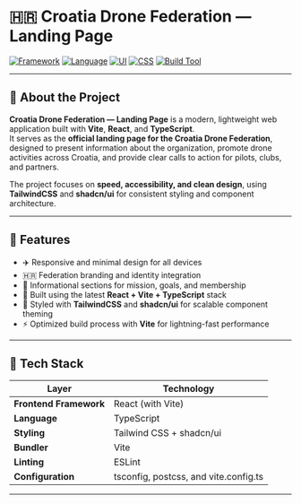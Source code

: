 # 🇭🇷 Croatia Drone Federation — Landing Page

[![Framework](https://img.shields.io/badge/Vite-React-blue?logo=vite&logoColor=white)](https://vitejs.dev/)
[![Language](https://img.shields.io/badge/TypeScript-3178C6?logo=typescript&logoColor=white)](https://www.typescriptlang.org/)
[![UI](https://img.shields.io/badge/UI-shadcn%2Fui-black?logo=react&logoColor=white)](https://ui.shadcn.com/)
[![CSS](https://img.shields.io/badge/Tailwind_CSS-38B2AC?logo=tailwindcss&logoColor=white)](https://tailwindcss.com/)
[![Build Tool](https://img.shields.io/badge/Bundler-Vite-646CFF?logo=vite&logoColor=white)](https://vitejs.dev/)

---

## 🚀 About the Project

**Croatia Drone Federation — Landing Page** is a modern, lightweight web application built with **Vite**, **React**, and **TypeScript**.  
It serves as the **official landing page for the Croatia Drone Federation**, designed to present information about the organization, promote drone activities across Croatia, and provide clear calls to action for pilots, clubs, and partners.

The project focuses on **speed, accessibility, and clean design**, using **TailwindCSS** and **shadcn/ui** for consistent styling and component architecture.

---

## 🧠 Features
- ✈️ Responsive and minimal design for all devices  
- 🇭🇷 Federation branding and identity integration  
- 📄 Informational sections for mission, goals, and membership  
- 🧭 Built using the latest **React + Vite + TypeScript** stack  
- 🎨 Styled with **TailwindCSS** and **shadcn/ui** for scalable component theming  
- ⚡️ Optimized build process with **Vite** for lightning-fast performance  

---

## 🧱 Tech Stack
| Layer | Technology |
|-------|-------------|
| **Frontend Framework** | React (with Vite) |
| **Language** | TypeScript |
| **Styling** | Tailwind CSS + shadcn/ui |
| **Bundler** | Vite |
| **Linting** | ESLint |
| **Configuration** | tsconfig, postcss, and vite.config.ts |

---
